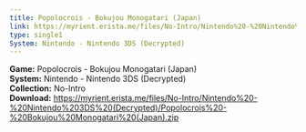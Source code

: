 ```yaml
---
title: Popolocrois - Bokujou Monogatari (Japan)
link: https://myrient.erista.me/files/No-Intro/Nintendo%20-%20Nintendo%203DS%20(Decrypted)/Popolocrois%20-%20Bokujou%20Monogatari%20(Japan).zip
type: single1
System: Nintendo - Nintendo 3DS (Decrypted)
---
```

<b>Game:</b> Popolocrois - Bokujou Monogatari (Japan)<br>
<b>System:</b> Nintendo - Nintendo 3DS (Decrypted)<br>
<b>Collection:</b> No-Intro<br>
<b>Download:</b> https://myrient.erista.me/files/No-Intro/Nintendo%20-%20Nintendo%203DS%20(Decrypted)/Popolocrois%20-%20Bokujou%20Monogatari%20(Japan).zip